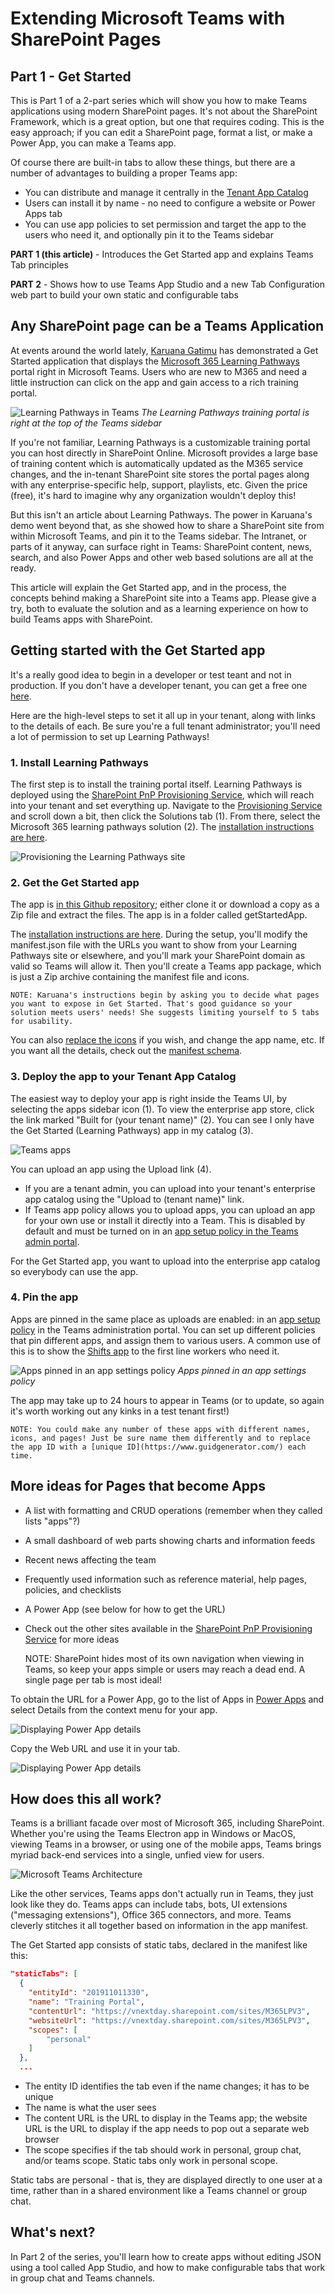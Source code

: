 # Extending Microsoft Teams with SharePoint Pages

## Part 1 - Get Started

This is Part 1 of a 2-part series which will show you how to make Teams applications using modern SharePoint pages. It's not about the SharePoint Framework, which is a great option, but one that requires coding. This is the easy approach; if you can edit a SharePoint page, format a list, or make a Power App, you can make a Teams app.

Of course there are built-in tabs to allow these things, but there are a number of advantages to building a proper Teams app:

 - You can distribute and manage it centrally in the [Tenant App Catalog](https://docs.microsoft.com/en-us/microsoftteams/tenant-apps-catalog-teams)
 - Users can install it by name - no need to configure a website or Power Apps tab
 - You can use app policies to set permission and target the app to the users who need it, and optionally pin it to the Teams sidebar

**PART 1 (this article)** - Introduces the Get Started app and explains Teams Tab principles

**PART 2** - Shows how to use Teams App Studio and a new Tab Configuration web part to build your own static and configurable tabs

## Any SharePoint page can be a Teams Application

At events around the world lately, [Karuana Gatimu](https://github.com/karuanag) has demonstrated a Get Started application that displays the [Microsoft 365 Learning Pathways](https://docs.microsoft.com/en-us/office365/customlearning/) portal right in Microsoft Teams. Users who are new to M365 and need a little instruction can click on the app and gain access to a rich training portal. 

![Learning Pathways in Teams](LearningPathwaysInTeams.png)
_The Learning Pathways training portal is right at the top of the Teams sidebar_

If you're not familiar, Learning Pathways is a customizable training portal you can host directly in SharePoint Online. Microsoft provides a large base of training content which is automatically updated as the M365 service changes, and the in-tenant SharePoint site stores the portal pages along with any enterprise-specific  help, support, playlists, etc. Given the price (free), it's hard to imagine why any organization wouldn't deploy this!

But this isn't an article about Learning Pathways. The power in Karuana's demo went beyond that, as she showed how to share a SharePoint site from within Microsoft Teams, and pin it to the Teams sidebar. The Intranet, or parts of it anyway, can surface right in Teams: SharePoint content, news, search, and also Power Apps and other web based solutions are all at the ready.

This article will explain the Get Started app, and in the process, the concepts behind making a SharePoint site into a Teams app. Please give a try, both to evaluate the solution and as a learning experience on how to build Teams apps with SharePoint.

## Getting started with the Get Started app

It's a really good idea to begin in a developer or test teant and not in production. If you don't have a developer tenant, you can get a free one [here](https://docs.microsoft.com/en-us/office/developer-program/office-365-developer-program).

Here are the high-level steps to set it all up in your tenant, along with links to the details of each. Be sure you're a full tenant administrator; you'll need a lot of permission to set up Learning Pathways!

### 1. Install Learning Pathways

The first step is to install the training portal itself. Learning Pathways is deployed using the [SharePoint PnP Provisioning Service](https://provisioning.sharepointpnp.com/), which will reach into your tenant and set everything up. Navigate to the [Provisioning Service](https://provisioning.sharepointpnp.com/) and scroll down a bit, then click the Solutions tab (1). From there, select the Microsoft 365 learning pathways solution (2).
The [installation instructions are here](https://docs.microsoft.com/en-us/office365/customlearning/custom_provision).

![Provisioning the Learning Pathways site](LearningPathwaysProvisioning1.png)


### 2. Get the Get Started app

The app is [in this Github repository](https://github.com/msft-teams/tools); either clone it or download a copy as a Zip file and extract the files. The app is in a folder called getStartedApp.

The [installation instructions are here](https://github.com/msft-teams/tools/blob/master/getstartedapp/installandconfig.md). During the setup, you'll modify the manifest.json file with the URLs you want to show from your Learning Pathways site or elsewhere, and you'll mark your SharePoint domain as valid so Teams will allow it. Then you'll create a Teams app package, which is just a Zip archive containing the manifest file and icons.

    NOTE: Karuana's instructions begin by asking you to decide what pages you want to expose in Get Started. That's good guidance so your solution meets users' needs! She suggests limiting yourself to 5 tabs for usability.

You can also [replace the icons](https://docs.microsoft.com/en-us/microsoftteams/platform/concepts/build-and-test/apps-package#icons) if you wish, and change the app name, etc. If you want all the details, check out the [manifest schema](https://docs.microsoft.com/en-us/microsoftteams/platform/resources/schema/manifest-schema).

### 3. Deploy the app to your Tenant App Catalog

The easiest way to deploy your app is right inside the Teams UI, by selecting the apps sidebar icon (1). To view the enterprise app store, click the link marked "Built for (your tenant name)" (2).  You can see I only have the Get Started (Learning Pathways) app in my catalog (3). 

![Teams apps](AppsInTeamsCallouts.png)

You can upload an app using the Upload link (4).

 * If you are a tenant admin, you can upload into your tenant's enterprise app catalog using the "Upload to (tenant name)" link.
 * If Teams app policy allows you to upload apps, you can upload an app for your own use or install it directly into a Team. This is disabled by default and must be turned on in an [app setup policy in the Teams admin portal](https://docs.microsoft.com/en-us/microsoftteams/teams-app-setup-policies).

For the Get Started app, you want to upload into the enterprise app catalog so everybody can use the app.

### 4. Pin the app

Apps are pinned in the same place as uploads are enabled: in an [app setup policy](https://docs.microsoft.com/en-us/microsoftteams/teams-app-setup-policies) in the Teams administration portal. You can set up different policies that pin different apps, and assign them to various users. A common use of this is to show the [Shifts app](https://docs.microsoft.com/en-us/microsoftteams/expand-teams-across-your-org/shifts/manage-the-shifts-app-for-your-organization-in-teams) to the first line workers who need it.

![Apps pinned in an app settings policy](AppSetupPolicies2.png)
_Apps pinned in an app settings policy_

The app may take up to 24 hours to appear in Teams (or to update, so again it's worth working out any kinks in a test tenant first!)

    NOTE: You could make any number of these apps with different names, icons, and pages! Just be sure name them differently and to replace the app ID with a [unique ID](https://www.guidgenerator.com/) each time. 

## More ideas for Pages that become Apps

 * A list with formatting and CRUD operations (remember when they called lists "apps"?)
 * A small dashboard of web parts showing charts and information feeds
 * Recent news affecting the team
 * Frequently used information such as reference material, help pages, policies, and checklists
 * A Power App (see below for how to get the URL)
 * Check out the other sites available in the [SharePoint PnP Provisioning Service](https://provisioning.sharepointpnp.com/) for more ideas
 
    NOTE: SharePoint hides most of its own navigation when viewing in Teams, so keep your apps simple or users may reach a dead end. A single page per tab is most ideal!

To obtain the URL for a Power App, go to the list of Apps in [Power Apps](https://make.powerapps.com/) and select Details from the context menu for your app.

![Displaying Power App details](PowerAppsUrl1.png)

Copy the Web URL and use it in your tab.

![Displaying Power App details](PowerAppsUrl2.png)

## How does this all work?

Teams is a brilliant facade over most of Microsoft 365, including SharePoint. Whether you're using the Teams Electron app in Windows or MacOS, viewing Teams in a browser, or using one of the mobile apps, Teams brings myriad back-end services into a single, unfied view for users.

![Microsoft Teams Architecture](./TeamsArchitecture01.png)

Like the other services, Teams apps don't actually run in Teams, they just look like they do. Teams apps can  include tabs, bots, UI extensions ("messaging extensions"), Office 365 connectors, and more. Teams cleverly stitches it all together based on information in the app manifest.

The Get Started app consists of static tabs, declared in the manifest like this:

~~~ JSON
"staticTabs": [
  {
    "entityId": "201911011330",
    "name": "Training Portal",
    "contentUrl": "https://vnextday.sharepoint.com/sites/M365LPV3",
    "websiteUrl": "https://vnextday.sharepoint.com/sites/M365LPV3",
    "scopes": [
        "personal"
    ]
  },
  ...
~~~

* The entity ID identifies the tab even if the name changes; it has to be unique
* The name is what the user sees
* The content URL is the URL to display in the Teams app; the website URL is the URL to display if the app needs to pop out a separate web browser
* The scope specifies if the tab should work in personal, group chat, and/or teams scope. Static tabs only work in personal scope.

Static tabs are personal - that is, they are displayed directly to one user at a time, rather than in a shared environment like a Teams channel or group chat. 

## What's next?

In Part 2 of the series, you'll learn how to create apps without editing JSON using a tool called App Studio, and how to make configurable tabs that work in group chat and Teams channels.

